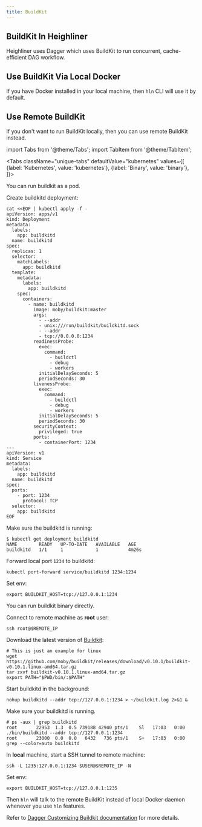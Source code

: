 ```yaml
---
title: BuildKit
---
```


## BuildKit In Heighliner

Heighliner uses Dagger which uses BuildKit to run concurrent, cache-efficient DAG workflow.

## Use BuildKit Via Local Docker

If you have Docker installed in your local machine, then `hln` CLI will use it by default.

## Use Remote BuildKit

If you don't want to run BuildKit locally, then you can use remote BuildKit instead.

import Tabs from '@theme/Tabs';
import TabItem from '@theme/TabItem';

<Tabs
className="unique-tabs"
defaultValue="kubernetes"
values={[
{label: 'Kubernetes', value: 'kubernetes'},
{label: 'Binary', value: 'binary'},
]}>

<TabItem value="kubernetes">

You can run buildkit as a pod.  

Create buildkitd deployment:  

```shell
cat <<EOF | kubectl apply -f -
apiVersion: apps/v1
kind: Deployment
metadata:
  labels:
    app: buildkitd
  name: buildkitd
spec:
  replicas: 1
  selector:
    matchLabels:
      app: buildkitd
  template:
    metadata:
      labels:
        app: buildkitd
    spec:
      containers:
        - name: buildkitd
          image: moby/buildkit:master
          args:
            - --addr
            - unix:///run/buildkit/buildkitd.sock
            - --addr
            - tcp://0.0.0.0:1234
          readinessProbe:
            exec:
              command:
                - buildctl
                - debug
                - workers
            initialDelaySeconds: 5
            periodSeconds: 30
          livenessProbe:
            exec:
              command:
                - buildctl
                - debug
                - workers
            initialDelaySeconds: 5
            periodSeconds: 30
          securityContext:
            privileged: true
          ports:
            - containerPort: 1234
---
apiVersion: v1
kind: Service
metadata:
  labels:
    app: buildkitd
  name: buildkitd
spec:
  ports:
    - port: 1234
      protocol: TCP
  selector:
    app: buildkitd
EOF
```

Make sure the buildkitd is running:

```shell
$ kubectl get deployment buildkitd
NAME        READY   UP-TO-DATE   AVAILABLE   AGE
buildkitd   1/1     1            1           4m26s
```

Forward local port `1234` to buildkitd:

```shell
kubectl port-forward service/buildkitd 1234:1234
```

Set env:

```shell
export BUILDKIT_HOST=tcp://127.0.0.1:1234
```

</TabItem>

<TabItem value="binary">

You can run buildkit binary directly.

Connect to remote machine as **root** user:

```shell
ssh root@$REMOTE_IP
```

Download the latest version of [Buildkit](https://github.com/moby/buildkit/releases):

```shell
# This is just an example for linux
wget https://github.com/moby/buildkit/releases/download/v0.10.1/buildkit-v0.10.1.linux-amd64.tar.gz
tar zxvf buildkit-v0.10.1.linux-amd64.tar.gz
export PATH="$PWD/bin/:$PATH"
```

Start buildkitd in the background:

```shell
nohup buildkitd --addr tcp://127.0.0.1:1234 > ~/buildkit.log 2>&1 &
```

Make sure your buildkitd is running.

```shell
# ps -aux | grep buildkitd
root       22953  1.3  0.5 739188 42940 pts/1    Sl   17:03   0:00 ./bin/buildkitd --addr tcp://127.0.0.1:1234
root       23000  0.0  0.0   6432   736 pts/1    S+   17:03   0:00 grep --color=auto buildkitd
```

In **local** machine, start a SSH tunnel to remote machine:

```shell
ssh -L 1235:127.0.0.1:1234 $USER@$REMOTE_IP -N
```

Set env:

```shell
export BUILDKIT_HOST=tcp://127.0.0.1:1235
```

</TabItem>

</Tabs>

Then `hln` will talk to the remote BuildKit instead of local Docker daemon whenever you use `hln` features.

Refer to [Dagger Customizing Buildkit documentation](https://docs.dagger.io/1223/custom-buildkit/) for more details.
